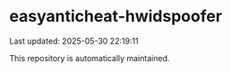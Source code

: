 # easyanticheat-hwidspoofer

Last updated: 2025-05-30 22:19:11

This repository is automatically maintained.
